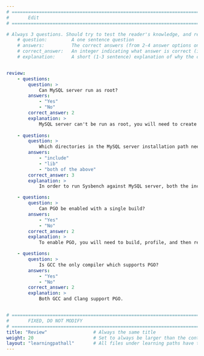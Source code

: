 ```yaml
---
# ================================================================================
#       Edit
# ================================================================================

# Always 3 questions. Should try to test the reader's knowledge, and reinforce the key points you want them to remember.
    # question:         A one sentence question
    # answers:          The correct answers (from 2-4 answer options only). Should be surrounded by quotes.
    # correct_answer:   An integer indicating what answer is correct (index starts from 0)
    # explanation:      A short (1-3 sentence) explanation of why the correct answer is correct. Can add additional context if desired


review:
    - questions:
        question: >
            Can MySQL server run as root?
        answers:
            - "Yes"
            - "No"
        correct_answer: 2                     
        explanation: >
            MySQL server can't be run as root, you will need to create a new user to run MySQL server.
               
    - questions:
        question: >
            Which directories in the MySQL server installation path need to be specified when building Sysbench?
        answers:
            - "include"
            - "lib"
            - "both of the above"
        correct_answer: 3
        explanation: >
            In order to run Sysbench against MySQL server, both the include and the lib directories under the MySQL server installation need to be specified when building Sysbench.

    - questions:
        question: >
            Can PGO be enabled with a single build?
        answers:
            - "Yes"
            - "No"
        correct_answer: 2
        explanation: >
            To enable PGO, you will need to build, profile, and then rebuild with profile data.

    - questions:
        question: >
            Is GCC the only compiler which supports PGO?
        answers:
            - "Yes"
            - "No"
        correct_answer: 2
        explanation: >
            Both GCC and Clang support PGO.


# ================================================================================
#       FIXED, DO NOT MODIFY
# ================================================================================
title: "Review"                 # Always the same title
weight: 20                      # Set to always be larger than the content in this path
layout: "learningpathall"       # All files under learning paths have this same wrapper
---
```

